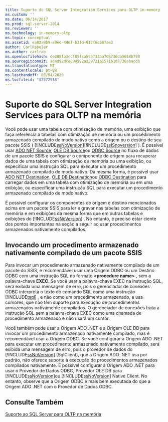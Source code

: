```yaml
---
title: Suporte do SQL Server Integration Services para OLTP in-memory | Microsoft Docs
ms.custom: ''
ms.date: 06/14/2017
ms.prod: sql-server-2014
ms.reviewer: ''
ms.technology: in-memory-oltp
ms.topic: conceptual
ms.assetid: ea82a9b9-e9ed-4d6f-b3fd-917f6c687ae3
author: CarlRabeler
ms.author: carlrab
ms.openlocfilehash: de308fa3ecf85fca595733aa708736da5658b798
ms.sourcegitcommit: ad4d92dce894592a259721a1571b1d8736abacdb
ms.translationtype: MT
ms.contentlocale: pt-BR
ms.lasthandoff: 08/04/2020
ms.locfileid: "87572558"
---
```

# <a name="sql-server-integration-services-support-for-in-memory-oltp"></a>Suporte do SQL Server Integration Services para OLTP na memória
  Você pode usar uma tabela com otimização de memória, uma exibição que faça referência a tabelas com otimização de memória ou um procedimento armazenado compilado de modo nativo como a origem ou o destino de seu pacote SSIS ( [!INCLUDE[ssNoVersion](../../includes/ssnoversion-md.md)][!INCLUDE[ssISnoversion](../../includes/ssisnoversion-md.md)] ). É possível usar [ADO NET Source](../../integration-services/data-flow/ado-net-source.md), [OLE DB Source](../../integration-services/data-flow/ole-db-source.md)ou [ODBC Source](../../integration-services/data-flow/odbc-source.md) no fluxo de dados de um pacote SSIS e configurar o componente de origem para recuperar dados de uma tabela com otimização de memória ou uma exibição, ou especificar uma instrução SQL para executar um procedimento armazenado compilado de modo nativo. Da mesma forma, é possível usar [ADO NET Destination](../../integration-services/data-flow/ado-net-destination.md), [OLE DB Destination](../../integration-services/data-flow/ole-db-destination.md)ou [ODBC Destination](../../integration-services/data-flow/odbc-destination.md) para carregar dados em uma tabela com otimização de memória ou em uma exibição, ou especificar uma instrução SQL para executar um procedimento armazenado compilado de modo nativo.  
  
 É possível configurar os componentes de origem e destino mencionados acima em um pacote SSIS para ler e gravar nas tabelas com otimização de memória e em exibições da mesma forma que em outras tabelas e exibições do [!INCLUDE[ssNoVersion](../../includes/ssnoversion-md.md)] . No entanto, é preciso estar ciente dos pontos importantes na seção a seguir ao usar procedimentos armazenados nativamente compilados.  
  
## <a name="invoking-a-natively-compiled-stored-procedure-from-an-ssis-package"></a>Invocando um procedimento armazenado nativamente compilado de um pacote SSIS  
 Para invocar um procedimento armazenado nativamente compilado de um pacote do SSIS, é recomendável usar uma Origem ODBC ou um Destino ODBC com uma instrução SQL no formato **\<procedure name>** , sem a palavra-chave **EXEC**. Se você usar a palavra-chave EXEC na instrução SQL, será exibida uma mensagem de erro, pois o gerenciador de conexões ODBC interpreta o texto do comando SQL como uma instrução [!INCLUDE[tsql](../../includes/tsql-md.md)] , e não como um procedimento armazenado, e usa cursores, que não têm suporte para execução de procedimentos armazenados nativamente compilados. O gerenciador de conexões trata a instrução SQL sem a palavra-chave EXEC como uma chamada de procedimento armazenado e não usará um cursor.  
  
 Você também pode usar a Origem ADO .NET e a Origem OLE DB para invocar um procedimento armazenado nativamente compilado, mas é recomendável usar a Origem ODBC. Se você configurar a Origem ADO .NET para executar um procedimento armazenado nativamente compilado, será exibida uma mensagem de erro, pois o provedor de dados do [!INCLUDE[ssNoVersion](../../includes/ssnoversion-md.md)] (SqlClient), que a Origem ADO .NET usa por padrão, não oferece suporte à execução de procedimentos armazenados compilados nativamente. É possível configurar a Origem ADO .NET para usar o Provedor de Dados ODBC, Provedor OLE DB para [!INCLUDE[ssNoVersion](../../includes/ssnoversion-md.md)]ou [!INCLUDE[ssNoVersion](../../includes/ssnoversion-md.md)] Native Client. No entanto, observe que a Origem ODBC é mais bem executada do que a Origem ADO .NET com o Provedor de Dados ODBC.  
  
## <a name="see-also"></a>Consulte Também  
 [Suporte ao SQL Server para OLTP na memória](sql-server-support-for-in-memory-oltp.md)  
  
  
